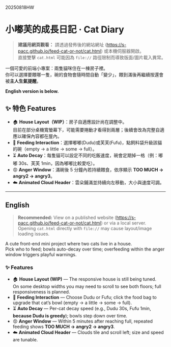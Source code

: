20250818HW

# 小嘟芙的成長日記 · Cat Diary

> **建議用網頁觀看：** 請透過發佈後的網站網址 (https://s-pacc.github.io/feed-cat-or-not/cat.html) 或本機伺服器開啟。  
> 直接雙擊 `cat.html` 可能因為 `file://` 路徑限制而導致版面/圖片載入異常。

一個可愛的前端小專案：兩隻貓咪住在一棟房子裡。  
你可以選擇要餵哪一隻，碗的食物會隨時間自動「變少」，餵到滿後再繼續按還會被**主人生氣提醒**。  

**English version is below.**

## ✨ 特色 Features
- 🏠 **House Layout（WIP）**：房子自適應設計尚在調整中。  
  目前在部分桌機寬螢幕下，可能需要捲動才看得到兩層；後續會改為完整自適應以確保內容都在屋內。
- 🍚 **Feeding Interaction**：選擇嘟嘟(Dudu)或芙芙(Fufu)，點飼料袋升級該貓的碗（empty → a little → some → full）。
- ⏳ **Auto Decay**：每隻貓可以設定不同的吃飯速度，碗會定期掉一格（例：嘟嘟 30s、芙芙 1min，因為嘟嘟比較愛吃）。
- 😡 **Anger Window**：滿碗後 5 分鐘內若持續餵食，依序顯示 **TOO MUCH → angry2 → angry3**。
- ☁️ **Animated Cloud Header**：雲朵鋪滿並持續向左移動，大小與速度可調。

---

## English

> **Recommended:** View on a published website (https://s-pacc.github.io/feed-cat-or-not/cat.html) or via a local server.  
> Opening `cat.html` directly with `file://` may cause layout/image loading issues.

A cute front-end mini project where two cats live in a house.  
Pick who to feed; bowls auto-decay over time; overfeeding within the anger window triggers playful warnings.  

### ✨ Features
- 🏠 **House Layout (WIP)** — The responsive house is still being tuned.  
  On some desktop widths you may need to scroll to see both floors; full responsiveness is planned.
- 🍚 **Feeding Interaction** — Choose Dudu or Fufu; click the food bag to upgrade that cat’s bowl (empty → a little → some → full).
- ⏳ **Auto Decay** — Per-cat decay speed (e.g., Dudu 30s, Fufu 1min, **because Dudu is greedy**); bowls step down over time.
- 😡 **Anger Window** — Within 5 minutes after reaching full, repeated feeding shows **TOO MUCH → angry2 → angry3**.
- ☁️ **Animated Cloud Header** — Clouds tile and scroll left; size and speed are tunable.
